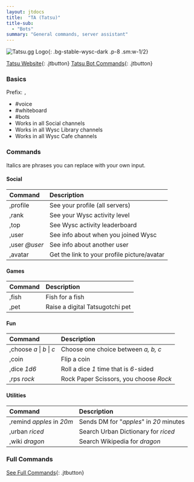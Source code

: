 ```yaml
---
layout: jtdocs
title:  "TA (Tatsu)"
title-sub:
  - "Bots"
summary: "General commands, server assistant"
---
```


![Tatsu.gg Logo](https://tatsu.gg/static/Logo.png){: .bg-stable-wysc-dark .p-8 .sm:w-1/2}

[Tatsu Website](https://tatsu.gg/){: .jtbutton}
[Tatsu Bot Commands](https://support.tatsu.gg/){: .jtbutton}


### Basics

Prefix: `,`

* \#voice
* \#whiteboard
* \#bots
* Works in all Social channels
* Works in all Wysc Library channels
* Works in all Wysc Cafe channels

### Commands

Italics are phrases you can replace with your own input.



#### Social

| Command | Description |
| :--- | :--- |
| ,profile | See your profile \(all servers\) |
| ,rank | See your Wysc activity level |
| ,top | See Wysc activity leaderboard |
| ,user | See info about when you joined Wysc |
| ,user _@user_ | See info about another user |
| ,avatar | Get the link to your profile picture/avatar |



#### Games

| Command | Description |
| :--- | :--- |
| ,fish | Fish for a fish |
| ,pet | Raise a digital Tatsugotchi pet |



#### Fun

| Command | Description |
| :--- | :--- |
| ,choose _a_ \| _b_ \| _c_ | Choose one choice between _a, b, c_ |
| ,coin | Flip a coin |
| ,dice _1d6_ | Roll a dice _1_ time that is _6_-sided |
| ,rps _rock_ | Rock Paper Scissors, you choose _Rock_ |



#### Utilities

| Command | Description |
| :--- | :--- |
| ,remind _apples_ in _20m_ | Sends DM for "_apples_" in _20_ minutes |
| ,urban _riced_ | Search Urban Dictionary for _riced_ |
| ,wiki _dragon_ | Search Wikipedia for _dragon_ |



### Full Commands

[See Full Commands](https://support.tatsu.gg/){: .jtbutton}
